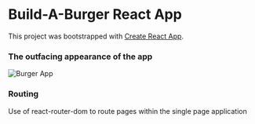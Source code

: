 # Build-A-Burger React App

This project was bootstrapped with [Create React App](https://github.com/facebookincubator/create-react-app).

### The outfacing appearance of the app
![Burger App](https://i.imgur.com/QP4EuOF.png)

### Routing
Use of react-router-dom to route pages within the single page application
